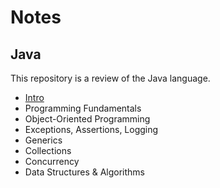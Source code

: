 # Notes

## Java
This repository is a review of the Java language.
- [Intro](https://github.com/MarsProgrammingLab/java-notes/tree/main/Intro)
- Programming Fundamentals
- Object-Oriented Programming
- Exceptions, Assertions, Logging
- Generics
- Collections
- Concurrency
- Data Structures & Algorithms 
